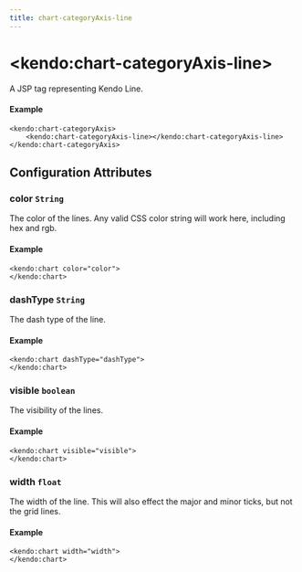 ```yaml
---
title: chart-categoryAxis-line
---
```


# \<kendo:chart-categoryAxis-line\>
A JSP tag representing Kendo Line.

#### Example
    <kendo:chart-categoryAxis>
        <kendo:chart-categoryAxis-line></kendo:chart-categoryAxis-line>
    </kendo:chart-categoryAxis>


## Configuration Attributes


### color `String`

The color of the lines. Any valid CSS color string will work here, including hex and rgb.

#### Example
    <kendo:chart color="color">
    </kendo:chart>



### dashType `String`

The dash type of the line.

#### Example
    <kendo:chart dashType="dashType">
    </kendo:chart>



### visible `boolean`

The visibility of the lines.

#### Example
    <kendo:chart visible="visible">
    </kendo:chart>



### width `float`

The width of the line. This will also effect the major and minor ticks, but
not the grid lines.

#### Example
    <kendo:chart width="width">
    </kendo:chart>


